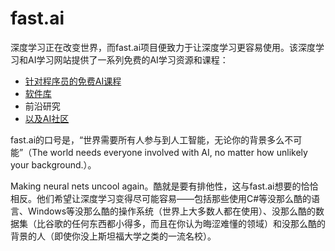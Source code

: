# fast.ai

深度学习正在改变世界，而fast.ai项目便致力于让深度学习更容易使用。该深度学习和AI学习网站提供了一系列免费的AI学习资源和课程：
<ul>
 	<li><a class="external" href="https://course.fast.ai/" target="_blank" rel="noopener">针对程序员的免费AI课程</a></li>
 	<li><a class="external" href="https://docs.fast.ai/" target="_blank" rel="noopener">软件库</a></li>
 	<li>前沿研究</li>
 	<li><a class="external" href="https://forums.fast.ai/" target="_blank" rel="noopener">以及AI社区</a></li>
</ul>
fast.ai的口号是，“世界需要所有人参与到人工智能，无论你的背景多么不可能”（The world needs everyone involved with AI, no matter how unlikely your background.）。

Making neural nets uncool again。酷就是要有排他性，这与fast.ai想要的恰恰相反。他们希望让深度学习变得尽可能容易——包括那些使用C#等没那么酷的语言、Windows等没那么酷的操作系统（世界上大多数人都在使用）、没那么酷的数据集（比谷歌的任何东西都小得多，而且在你认为晦涩难懂的领域）和没那么酷的背景的人（即使你没上斯坦福大学之类的一流名校）。
